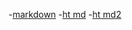 -[markdown](http://paulradzkov.com/2014/markdown_cheatsheet/)
-[ht md](https://hexletguides.github.io/markdown/)
-[ht md2](http://help.hexlet.io/article/10-markdown)
